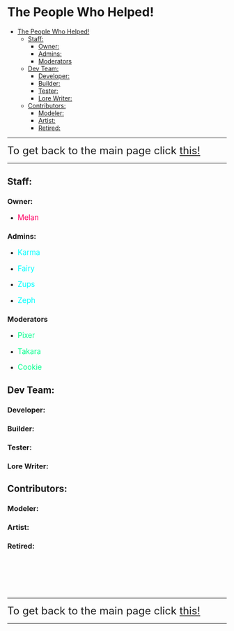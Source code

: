 # The People Who Helped!

- [The People Who Helped!](#the-people-who-helped)
  - [Staff:](#staff)
    - [Owner:](#owner)
    - [Admins:](#admins)
    - [Moderators](#moderators)
  - [Dev Team:](#dev-team)
    - [Developer:](#developer)
    - [Builder:](#builder)
    - [Tester:](#tester)
    - [Lore Writer:](#lore-writer)
  - [Contributors:](#contributors)
    - [Modeler:](#modeler)
    - [Artist:](#artist)
    - [Retired:](#retired)

---

<font size="5">To get back to the main page click <a href="../Unstable-Labs">this!</a></font>

---

## Staff:

### Owner:

- <div style="font-size:120%;">
  <p><span style="color:rgb(255,0,100);">Melan</span> </p>
</div>

### Admins:

- <div style="font-size:120%;">
  <p><span style="color:rgb(0,255,255);">Karma</span> </p>
</div>

- 
   <div style="font-size:120%;">
  <p><span style="color:rgb(0,255,255);">Fairy</span> </p>
</div>

- 
   <div style="font-size:120%;">
  <p><span style="color:rgb(0,255,255);">Zups</span> </p>
</div>

- <div style="font-size:120%;">
  <p><span style="color:rgb(0,255,255);">Zeph</span> </p>
</div>

### Moderators

- <div style="font-size:120%;">
  <p><span style="color:rgb(0,255,140);">Pixer</span> </p>
</div>

- <div style="font-size:120%;">
  <p><span style="color:rgb(0,255,140);">Takara</span> </p>
</div>

- <div style="font-size:120%;">
  <p><span style="color:rgb(0,255,140);">Cookie</span> </p>
</div>

## Dev Team:

### Developer:

### Builder:

### Tester:

### Lore Writer:

## Contributors:

### Modeler:

### Artist:

### Retired:

&nbsp;

&nbsp;

&nbsp;


---

<font size="5">To get back to the main page click <a href="../Unstable-Labs">this!</a></font>

---
